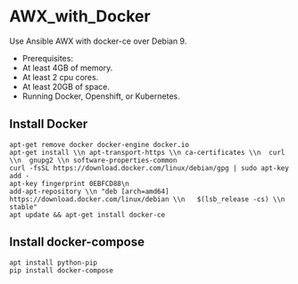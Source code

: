 # AWX_with_Docker

Use Ansible AWX with docker-ce over Debian 9. 

- Prerequisites: 
 - At least 4GB of memory.
 - At least 2 cpu cores.
 - At least 20GB of space.
 - Running Docker, Openshift, or Kubernetes.

## Install Docker
```
apt-get remove docker docker-engine docker.io
apt-get install \\n apt-transport-https \\n ca-certificates \\n  curl \\n  gnupg2 \\n software-properties-common
curl -fsSL https://download.docker.com/linux/debian/gpg | sudo apt-key add -
apt-key fingerprint 0EBFCD88\n
add-apt-repository \\n "deb [arch=amd64] https://download.docker.com/linux/debian \\n   $(lsb_release -cs) \\n   stable"
apt update && apt-get install docker-ce
```

## Install docker-compose

```
apt install python-pip
pip install docker-compose
```

## 
